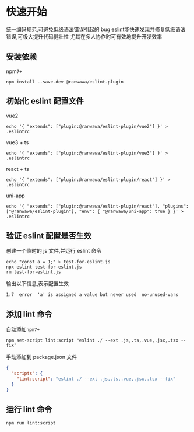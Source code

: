 # 快速开始

统一编码规范,可避免低级语法错误引起的 bug
[eslint](https://eslint.org/)能快速发现并修复低级语法错误,可极大提升代码健壮性
尤其在多人协作时可有效地提升开发效率

## 安装依赖

npm`7+`

```shell
npm install --save-dev @ranwawa/eslint-plugin
```

## 初始化 eslint 配置文件

vue2

```shell
echo '{ "extends": ["plugin:@ranwawa/eslint-plugin/vue2"] }' > .eslintrc
```

vue3 + ts

```shell
echo '{ "extends": ["plugin:@ranwawa/eslint-plugin/vue3"] }' > .eslintrc
```

react + ts

```shell
echo '{ "extends": ["plugin:@ranwawa/eslint-plugin/react"] }' > .eslintrc
```

uni-app

```shell
echo '{ "extends": ["plugin:@ranwawa/eslint-plugin/react"], "plugins": ["@ranwawa/eslint-plugin"], "env": { "@ranwawa/uni-app": true } }' > .eslintrc
```

## 验证 eslint 配置是否生效

创建一个临时的 js 文件,并运行 eslint 命令

```shell
echo "const a = 1;" > test-for-eslint.js
npx eslint test-for-eslint.js
rm test-for-eslint.js
```

输出以下信息,表示配置生效

```shell
1:7  error  'a' is assigned a value but never used  no-unused-vars
```

## 添加 lint 命令

自动添加`npm7+`

```shell
npm set-script lint:script "eslint ./ --ext .js,.ts,.vue,.jsx,.tsx --fix"
```

手动添加到 package.json 文件

```json
{
  "scripts": {
    "lint:script": "eslint ./ --ext .js,.ts,.vue,.jsx,.tsx --fix"
  }
}
```

## 运行 lint 命令

```shell
npm run lint:script
```
